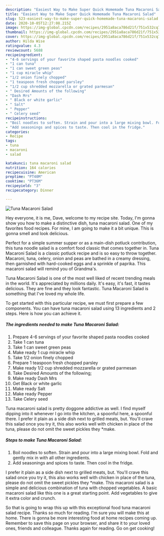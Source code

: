 ```yaml
---
description: "Easiest Way to Make Super Quick Homemade Tuna Macaroni Salad"
title: "Easiest Way to Make Super Quick Homemade Tuna Macaroni Salad"
slug: 523-easiest-way-to-make-super-quick-homemade-tuna-macaroni-salad
date: 2020-10-05T12:27:08.215Z
image: https://img-global.cpcdn.com/recipes/2951a8aca786d21f/751x532cq70/tuna-macaroni-salad-recipe-main-photo.jpg
thumbnail: https://img-global.cpcdn.com/recipes/2951a8aca786d21f/751x532cq70/tuna-macaroni-salad-recipe-main-photo.jpg
cover: https://img-global.cpcdn.com/recipes/2951a8aca786d21f/751x532cq70/tuna-macaroni-salad-recipe-main-photo.jpg
author: Hilda Wise
ratingvalue: 4.3
reviewcount: 5688
recipeingredient:
- "4-6 servings of your favorite shaped pasta noodles cooked"
- "1 can tuna"
- "1 can sweet green peas"
- "1 cup miracle whip"
- "1/2 onion finely chopped"
- "1 teaspoon fresh chopped parsley"
- "1/2 cup shredded mozzarella or grated parmesan"
- " Desired Amounts of the following"
- "Dash Mrs"
- " Black or white garlic"
- " Salt"
- " Pepper"
- " Celery seed"
recipeinstructions:
- "Boil noodles to soften. Strain and pour into a large mixing bowl. Fold and gently mix in with all other ingredients."
- "Add seasonings and spices to taste. Then cool in the fridge."
categories:
- Recipe
tags:
- tuna
- macaroni
- salad

katakunci: tuna macaroni salad 
nutrition: 164 calories
recipecuisine: American
preptime: "PT40M"
cooktime: "PT36M"
recipeyield: "3"
recipecategory: Dinner

---
```



![Tuna Macaroni Salad](https://img-global.cpcdn.com/recipes/2951a8aca786d21f/751x532cq70/tuna-macaroni-salad-recipe-main-photo.jpg)

Hey everyone, it is me, Dave, welcome to my recipe site. Today, I'm gonna show you how to make a distinctive dish, tuna macaroni salad. One of my favorites food recipes. For mine, I am going to make it a bit unique. This is gonna smell and look delicious.

Perfect for a simple summer supper or as a main-dish potluck contribution, this tuna noodle salad is a comfort food classic that comes together in. Tuna Macaroni Salad is a classic potluck recipe and is so easy to throw together. Macaroni, tuna, celery, onion and peas are bathed in a creamy dressing, then garnished with hard-cooked eggs and a sprinkle of paprika. This macaroni salad will remind you of Grandma&#39;s.

Tuna Macaroni Salad is one of the most well liked of recent trending meals in the world. It's appreciated by millions daily. It's easy, it's fast, it tastes delicious. They are fine and they look fantastic. Tuna Macaroni Salad is something that I've loved my whole life.


To get started with this particular recipe, we must first prepare a few components. You can have tuna macaroni salad using 13 ingredients and 2 steps. Here is how you can achieve it.

<!--inarticleads1-->

##### The ingredients needed to make Tuna Macaroni Salad:

1. Prepare 4-6 servings of your favorite shaped pasta noodles cooked
1. Take 1 can tuna
1. Take 1 can sweet green peas
1. Make ready 1 cup miracle whip
1. Take 1/2 onion finely chopped
1. Prepare 1 teaspoon fresh chopped parsley
1. Make ready 1/2 cup shredded mozzarella or grated parmesan
1. Take  Desired Amounts of the following;
1. Make ready Dash Mrs
1. Get  Black or white garlic
1. Make ready  Salt
1. Make ready  Pepper
1. Take  Celery seed


Tuna macaroni salad is pretty doggone addictive as well. I find myself dipping into it whenever I go into the kitchen, a spoonful here, a spoonful there. I prefer it plain as a side dish next to grilled meats, but. You&#39;ll crave this salad once you try it, this also works well with chicken in place of the tuna, please do not omit the sweet pickles they *make. 

<!--inarticleads2-->

##### Steps to make Tuna Macaroni Salad:

1. Boil noodles to soften. Strain and pour into a large mixing bowl. Fold and gently mix in with all other ingredients.
1. Add seasonings and spices to taste. Then cool in the fridge.


I prefer it plain as a side dish next to grilled meats, but. You&#39;ll crave this salad once you try it, this also works well with chicken in place of the tuna, please do not omit the sweet pickles they *make. This macaroni salad is a simple and delicious combination of tuna with chopped vegetables. A basic macaroni salad like this one is a great starting point. Add vegetables to give it extra color and crunch. 

So that is going to wrap this up with this exceptional food tuna macaroni salad recipe. Thanks so much for reading. I'm sure you will make this at home. There is gonna be more interesting food at home recipes coming up. Remember to save this page on your browser, and share it to your loved ones, friends and colleague. Thanks again for reading. Go on get cooking!
